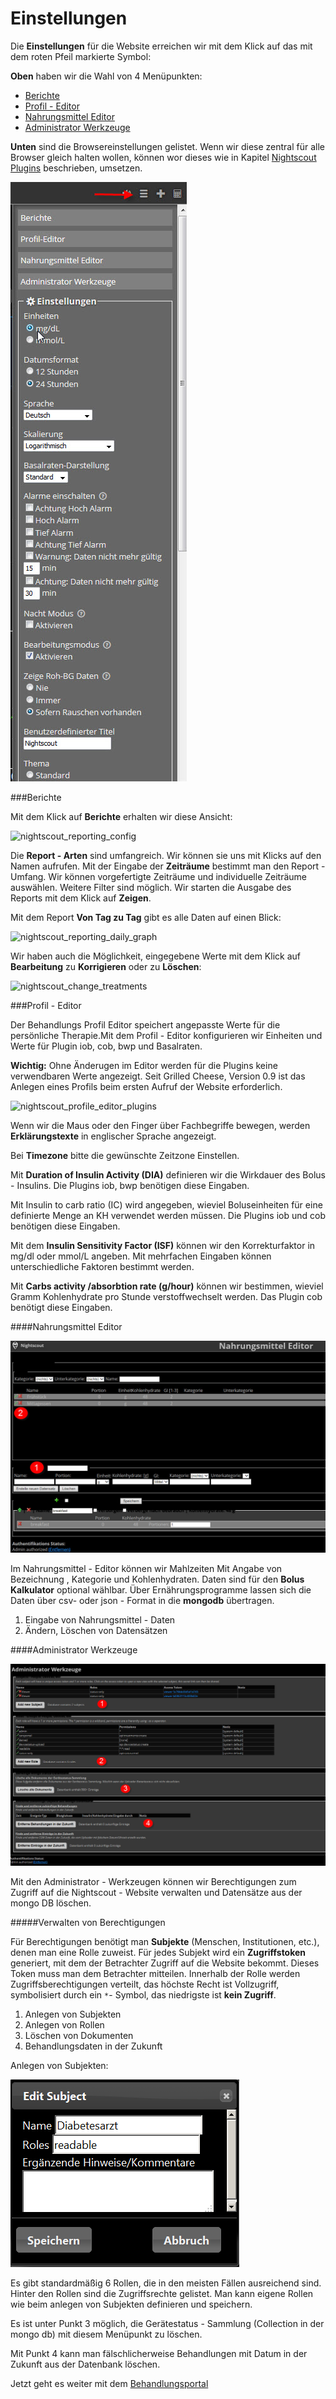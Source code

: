 # Einstellungen

Die **Einstellungen** für die Website erreichen wir mit dem Klick auf das mit dem roten Pfeil markierte Symbol:

**Oben** haben wir die Wahl von 4 Menüpunkten:

  - [Berichte](../nightscout/settings.md#berichte)
  - [Profil - Editor](../nightscout/settings.md#profil---editor)
  - [Nahrungsmittel Editor](../nightscout/settings.md#nahrungsmittel-editor)
  - [Administrator Werkzeuge](../nightscout/settings.md#administrator-werkzeuge)
   
**Unten** sind die Browsereinstellungen gelistet. Wenn wir diese zentral für alle Browser gleich halten wollen, können wor dieses wie in Kapitel [Nightscout Plugins](../nightscout/azure_plugins.md) beschrieben, umsetzen.

![Einstellungen](../images/nightscout/nightscout_config_menue.jpg)


  
  
###Berichte

Mit dem Klick auf **Berichte** erhalten wir diese Ansicht: 

![nightscout_reporting_config](../images/nightscout/nightscout_reporting_config.jpg)

Die **Report - Arten** sind umfangreich. Wir können sie uns mit Klicks auf den Namen aufrufen.
Mit der Eingabe der **Zeiträume** bestimmt man den Report - Umfang. Wir können vorgefertigte Zeiträume und individuelle Zeiträume auswählen. Weitere Filter sind möglich.
Wir starten die Ausgabe des Reports mit dem Klick auf **Zeigen**.

Mit dem Report **Von Tag zu Tag** gibt es alle Daten auf einen Blick:



![nightscout_reporting_daily_graph](../images/nightscout/nightscout_reporting_daily_graph.jpg)


Wir haben auch die Möglichkeit, eingegebene Werte mit dem Klick auf **Bearbeitung** zu **Korrigieren** oder zu **Löschen**:

![nightscout_change_treatments](../images/nightscout/nightscout_change_treatments.jpg)


###Profil - Editor

Der Behandlungs Profil Editor speichert angepasste Werte für die persönliche Therapie.Mit dem Profil - Editor konfigurieren wir Einheiten und Werte für Plugin iob, cob, bwp und Basalraten.

**Wichtig:** Ohne Änderugen im Editor werden für die Plugins keine verwendbaren Werte angezeigt. Seit Grilled Cheese, Version 0.9 ist das Anlegen eines Profils beim ersten Aufruf der Website erforderlich.


![nightscout_profile_editor_plugins](../images/nightscout/nightscout_profile_editor_plugins.jpg)

Wenn wir die Maus oder den Finger über Fachbegriffe bewegen, werden **Erklärungstexte** in englischer Sprache angezeigt.

Bei **Timezone** bitte die gewünschte Zeitzone Einstellen. 

Mit **Duration of Insulin Activity (DIA)** definieren wir die Wirkdauer des Bolus - Insulins. Die Plugins iob, bwp  benötigen diese Eingaben.

Mit Insulin to carb ratio (IC) wird angegeben, wieviel Boluseinheiten für eine definierte Menge an KH verwendet werden müssen. Die Plugins iob und cob benötigen diese Eingaben.

Mit dem **Insulin Sensitivity Factor (ISF)** können wir den Korrekturfaktor in mg/dl oder mmol/L angeben. Mit mehrfachen Eingaben können unterschiedliche Faktoren bestimmt werden. 

Mit **Carbs activity /absorbtion rate (g/hour)** können wir bestimmen, wieviel Gramm Kohlenhydrate pro Stunde verstoffwechselt werden. Das Plugin cob benötigt diese Eingaben.



####Nahrungsmittel Editor

![nightscout_nahrungsmittel_editor](../images/nightscout/nightscout_nahrungsmittel_editor.jpg)

Im Nahrungsmittel - Editor können wir Mahlzeiten Mit Angabe von Bezeichnung , Kategorie und Kohlenhydraten. Daten sind für den **Bolus Kalkulator** optional wählbar. Über Ernährungsprogramme lassen sich die Daten über csv- oder json - Format in die **mongodb** übertragen.

 1. Eingabe von Nahrungsmittel - Daten
 2. Ändern, Löschen von Datensätzen


####Administrator Werkzeuge

![nightscout_administrator_werkzeuge](../images/nightscout/nightscout_administrator_werkzeuge.jpg)

Mit den Administrator - Werkzeugen können wir Berechtigungen zum Zugriff auf die Nightscout - Website verwalten und Datensätze aus der mongo DB löschen. 

#####Verwalten von Berechtigungen

Für Berechtigungen benötigt man **Subjekte** (Menschen, Institutionen, etc.), denen man eine Rolle zuweist. Für jedes Subjekt wird ein **Zugriffstoken** generiert, mit dem der Betrachter Zugriff auf die Website bekommt. Dieses Token muss man dem Betrachter mitteilen. Innerhalb der Rolle werden Zugriffsberechtigungen verteilt, das höchste Recht ist Vollzugriff, symbolisiert durch ein `*`- Symbol, das niedrigste ist **kein Zugriff**.

1. Anlegen von Subjekten
2. Anlegen von Rollen
3. Löschen von Dokumenten
4. Behandlungsdaten in der Zukunft

Anlegen von Subjekten:

![nightscout_subjects](../images/nightscout/nightscout_admin_tools_subject.PNG)

Es gibt standardmäßig 6 Rollen, die in den meisten Fällen ausreichend sind. Hinter den Rollen sind die Zugriffsrechte gelistet.
Man kann eigene Rollen wie beim anlegen von Subjekten definieren und speichern.

Es ist unter Punkt 3 möglich, die Gerätestatus - Sammlung (Collection in der mongo db) mit diesem Menüpunkt zu löschen.

Mit Punkt 4 kann man fälschlicherweise Behandlungen mit Datum in der Zukunft aus der Datenbank löschen.


Jetzt geht es weiter mit dem [Behandlungsportal](../nightscout/care_portal.md)















